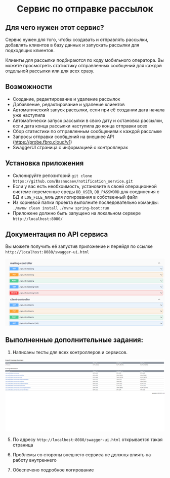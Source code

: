 <h1 align="center">Сервис по отправке рассылок</h1>

## Для чего нужен этот сервис?

Сервис нужен для того, чтобы создавать и отправлять рассылки, добавлять клиентов в базу данных и запускать рассылки для подходящих клиентов.

Клиенты для рассылки подбираются по коду мобильного оператора. Вы можете просмотреть статистику отправленных сообщений для каждой отдельной рассылки или для всех сразу.

## Возможности

- Создание, редактирование и удаление рассылок
- Добавление, редактирование и удаление клиентов
- Автоматический запуск рассылки, если при её создании дата начала уже наступила
- Автоматически запуск рассылки в свою дату и остановка рассылки, если дата конца рассылки наступила до конца отправки всех
- Сбор статистики по отправленным сообщениям к каждой расслыке
- Запросы отправки сообщений на внешнее API (https://probe.fbrq.cloud/v1)
- SwaggerUI страница с информацией о контроллерах

## Установка приложения
- Склонируйте репозиторий `git clone https://github.com/Basnucaev/notification_service.git`
- Если у вас есть необхоимость, установите в своей операционной системе переменные среды `DB_USER`, `DB_PASSWORD` для соединения с БД и `LOG_FILE_NAME` для логирования в собственный файл
- Из корневой папки проекта выполните последовательно команды:
`./mvnw clean install`
`./mvnw spring-boot:run`
- Приложене должно быть запущено на локальном сервере `http://localhost:8080/`

## Документация по API сервиса

Вы можете получить её запустив приложение и перейдя по ссылке `http://localhost:8080/swagger-ui.html`

![swagger-screen-shot](images/swagger-ui.png)

## Выполненные дополнительные задания:

1. Написаны тесты для всех контроллеров и сервисов. 

![tests-screen-shot](images/coverage-report.png)

5. По адресу `http://localhost:8080/swagger-ui.html` открывается такая страница

9. Проблемы со стороны внешнего сервиса не должны влиять на работу внутреннего 

12. Обеспечено подробное логирование

